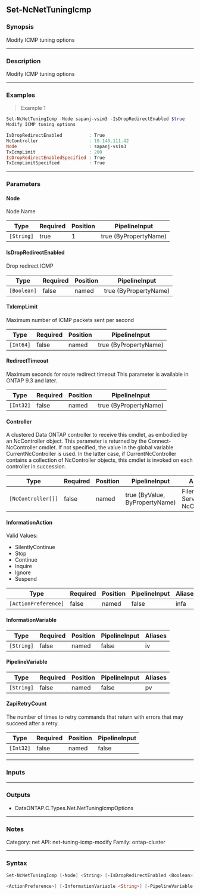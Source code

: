 Set-NcNetTuningIcmp
-------------------

### Synopsis
Modify ICMP tuning options

---

### Description

Modify ICMP tuning options

---

### Examples
> Example 1

```PowerShell
Set-NcNetTuningIcmp -Node sapanj-vsim3 -IsDropRedirectEnabled $true
Modify ICMP tuning options

IsDropRedirectEnabled          : True
NcController                   : 10.140.111.42
Node                           : sapanj-vsim3
TxIcmpLimit                    : 200
IsDropRedirectEnabledSpecified : True
TxIcmpLimitSpecified           : True

```

---

### Parameters
#### **Node**
Node Name

|Type      |Required|Position|PipelineInput        |
|----------|--------|--------|---------------------|
|`[String]`|true    |1       |true (ByPropertyName)|

#### **IsDropRedirectEnabled**
Drop redirect ICMP

|Type       |Required|Position|PipelineInput        |
|-----------|--------|--------|---------------------|
|`[Boolean]`|false   |named   |true (ByPropertyName)|

#### **TxIcmpLimit**
Maximum number of ICMP packets sent per second

|Type     |Required|Position|PipelineInput        |
|---------|--------|--------|---------------------|
|`[Int64]`|false   |named   |true (ByPropertyName)|

#### **RedirectTimeout**
Maximum seconds for route redirect timeout
This parameter is available in ONTAP 9.3 and later.

|Type     |Required|Position|PipelineInput        |
|---------|--------|--------|---------------------|
|`[Int32]`|false   |named   |true (ByPropertyName)|

#### **Controller**
A clustered Data ONTAP controller to receive this cmdlet, as embodied by an NcController object.  This parameter is returned by the Connect-NcController cmdlet.  If not specified, the value in the global variable CurrentNcController is used.  In the latter case, if CurrentNcController contains a collection of NcController objects, this cmdlet is invoked on each controller in succession.

|Type              |Required|Position|PipelineInput                 |Aliases                          |
|------------------|--------|--------|------------------------------|---------------------------------|
|`[NcController[]]`|false   |named   |true (ByValue, ByPropertyName)|Filer<br/>Server<br/>NcController|

#### **InformationAction**

Valid Values:

* SilentlyContinue
* Stop
* Continue
* Inquire
* Ignore
* Suspend

|Type                |Required|Position|PipelineInput|Aliases|
|--------------------|--------|--------|-------------|-------|
|`[ActionPreference]`|false   |named   |false        |infa   |

#### **InformationVariable**

|Type      |Required|Position|PipelineInput|Aliases|
|----------|--------|--------|-------------|-------|
|`[String]`|false   |named   |false        |iv     |

#### **PipelineVariable**

|Type      |Required|Position|PipelineInput|Aliases|
|----------|--------|--------|-------------|-------|
|`[String]`|false   |named   |false        |pv     |

#### **ZapiRetryCount**
The number of times to retry commands that return with errors that may succeed after a retry.

|Type     |Required|Position|PipelineInput|
|---------|--------|--------|-------------|
|`[Int32]`|false   |named   |false        |

---

### Inputs

---

### Outputs
* DataONTAP.C.Types.Net.NetTuningIcmpOptions

---

### Notes
Category: net
API: net-tuning-icmp-modify
Family: ontap-cluster

---

### Syntax
```PowerShell
Set-NcNetTuningIcmp [-Node] <String> [-IsDropRedirectEnabled <Boolean>] [-TxIcmpLimit <Int64>] [-RedirectTimeout <Int32>] [-Controller <NcController[]>] [-InformationAction 
```
```PowerShell
<ActionPreference>] [-InformationVariable <String>] [-PipelineVariable <String>] [-ZapiRetryCount <Int32>] [<CommonParameters>]
```
